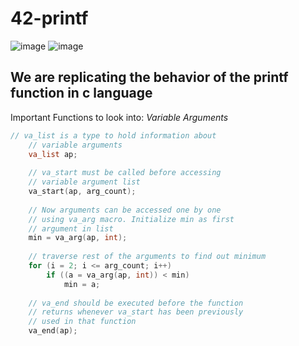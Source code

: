 # 42-printf
![image](https://user-images.githubusercontent.com/88405217/192702376-67c4da4e-5d3e-4408-a4bd-61fe4c2ff611.png) ![image](https://user-images.githubusercontent.com/88405217/192702335-0e535ac0-984d-4b7b-969e-19d200f6a5a5.png)

We are replicating the behavior of the printf function in c language 
--------------------------------------------------------------------
Important Functions to look into: 
*Variable Arguments* 
````C
// va_list is a type to hold information about
    // variable arguments
    va_list ap;
  
    // va_start must be called before accessing
    // variable argument list
    va_start(ap, arg_count);
  
    // Now arguments can be accessed one by one
    // using va_arg macro. Initialize min as first
    // argument in list
    min = va_arg(ap, int);
  
    // traverse rest of the arguments to find out minimum
    for (i = 2; i <= arg_count; i++)
        if ((a = va_arg(ap, int)) < min)
            min = a;
  
    // va_end should be executed before the function
    // returns whenever va_start has been previously
    // used in that function
    va_end(ap);
````

